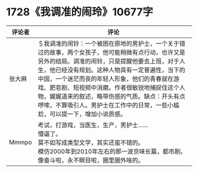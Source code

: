 # 1728《我调准的闹玲》10677字

评论者 | 评论 |
|---|---|
张大麻|＄我调准的闹铃：一个被困在原地的男护士，一个关于错过的故事，两个女孩子，他可能稍微有点行动，也许又是另外的结局。调准的闹铃，只是提醒他要去上班，对于人生，他已经没有规划。这种人物具有一定普遍性，当下的中国，一个迷茫而丧的年轻人形象，他们的青春就在游戏、肥皂剧、短视频中消磨。作者很敏锐地捕捉住这个人物，娓娓道来的叙述，略带伤感的气质。缺点：开头有点啰嗦，不算吸引人。男护士在工作中的日常，一些小尴尬，可以提一下，增加小说质感。
Mmmpo| 考试，打游戏，当医生，生产，男护士……<br/>懵逼了。<br/>莫不如写成类型文学，其实还蛮不错的。<br/>模仿2000年到2010年左右的那一波京味长篇，都市剧。像奋斗啦，永不瞑目啦，圈里圈外啥的。